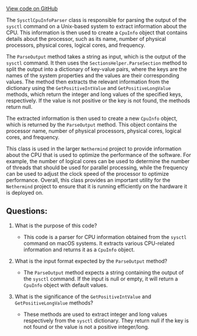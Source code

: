 [View code on GitHub](https://github.com/nethermindeth/nethermind/Nethermind.Init/Cpu/SysctlCpuInfoParser.cs)

The `SysctlCpuInfoParser` class is responsible for parsing the output of the `sysctl` command on a Unix-based system to extract information about the CPU. This information is then used to create a `CpuInfo` object that contains details about the processor, such as its name, number of physical processors, physical cores, logical cores, and frequency.

The `ParseOutput` method takes a string as input, which is the output of the `sysctl` command. It then uses the `SectionsHelper.ParseSection` method to split the output into a dictionary of key-value pairs, where the keys are the names of the system properties and the values are their corresponding values. The method then extracts the relevant information from the dictionary using the `GetPositiveIntValue` and `GetPositiveLongValue` methods, which return the integer and long values of the specified keys, respectively. If the value is not positive or the key is not found, the methods return null.

The extracted information is then used to create a new `CpuInfo` object, which is returned by the `ParseOutput` method. This object contains the processor name, number of physical processors, physical cores, logical cores, and frequency.

This class is used in the larger `Nethermind` project to provide information about the CPU that is used to optimize the performance of the software. For example, the number of logical cores can be used to determine the number of threads that should be used for parallel processing, while the frequency can be used to adjust the clock speed of the processor to optimize performance. Overall, this class provides an important utility for the `Nethermind` project to ensure that it is running efficiently on the hardware it is deployed on.
## Questions: 
 1. What is the purpose of this code?
    - This code is a parser for CPU information obtained from the `sysctl` command on macOS systems. It extracts various CPU-related information and returns it as a `CpuInfo` object.

2. What is the input format expected by the `ParseOutput` method?
    - The `ParseOutput` method expects a string containing the output of the `sysctl` command. If the input is null or empty, it will return a `CpuInfo` object with default values.

3. What is the significance of the `GetPositiveIntValue` and `GetPositiveLongValue` methods?
    - These methods are used to extract integer and long values respectively from the `sysctl` dictionary. They return null if the key is not found or the value is not a positive integer/long.